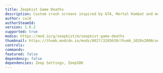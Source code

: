 ```yaml
---
title: Zeepkist Game Deaths
description: Custom crash screens inspired by GTA, Mortal Kombat and more.
author: ioi8
authorSteamId:
version: 1.0.2
supported: true
modio: https://mod.io/g/zeepkist/m/zeepkist-game-deaths
thumbnail: https://thumb.modcdn.io/mods/8827/3285639/thumb_1020x2000/untitled.png
controls:
commands:
featured: false
dependency: false
dependencies: Zeep Settings, ZeepSDK
---
```

